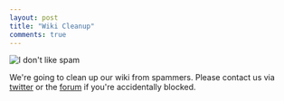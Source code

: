 ```yaml
---
layout: post
title: "Wiki Cleanup"
comments: true
---
```


![I don't like spam](https://media.giphy.com/media/VEN5MTs0yhr2/giphy.gif)

We're going to clean up our wiki from spammers. Please contact us via [twitter](https://twitter.com/voidlinux) or the [forum](https://forum.voidlinux.eu)
if you're accidentally blocked.
